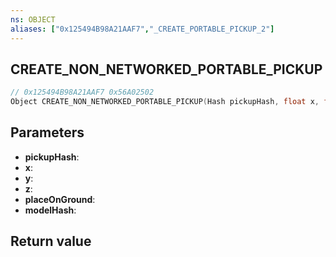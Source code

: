 ```yaml
---
ns: OBJECT
aliases: ["0x125494B98A21AAF7","_CREATE_PORTABLE_PICKUP_2"]
---
```

## CREATE_NON_NETWORKED_PORTABLE_PICKUP

```c
// 0x125494B98A21AAF7 0x56A02502
Object CREATE_NON_NETWORKED_PORTABLE_PICKUP(Hash pickupHash, float x, float y, float z, BOOL placeOnGround, Hash modelHash);
```


## Parameters
* **pickupHash**: 
* **x**: 
* **y**: 
* **z**: 
* **placeOnGround**: 
* **modelHash**: 

## Return value
